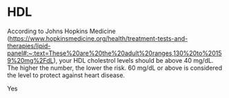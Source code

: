 # HDL 

According to Johns Hopkins Medicine (https://www.hopkinsmedicine.org/health/treatment-tests-and-therapies/lipid-panel#:~:text=These%20are%20the%20adult%20ranges,130%20to%20159%20mg%2FdL), your HDL cholestrol levels should be above 40 mg/dL. The higher the number, the lower the risk. 60 mg/dL or above is considered the level to protect  against heart disease. 

Yes